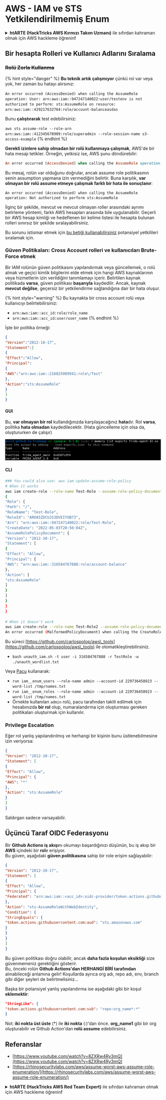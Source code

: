 # AWS - IAM ve STS Yetkilendirilmemiş Enum

<details>

<summary><strong>htARTE (HackTricks AWS Kırmızı Takım Uzmanı)</strong> ile sıfırdan kahraman olmak için AWS hackleme öğrenin<strong>!</strong></summary>

HackTricks'i desteklemenin diğer yolları:

* **Şirketinizi HackTricks'te reklamını görmek** veya **HackTricks'i PDF olarak indirmek** için [**ABONELİK PLANLARI'na**](https://github.com/sponsors/carlospolop) göz atın!
* [**Resmi PEASS & HackTricks ürünlerini**](https://peass.creator-spring.com) edinin
* [**The PEASS Ailesi'ni**](https://opensea.io/collection/the-peass-family) keşfedin, özel [**NFT'lerimiz**](https://opensea.io/collection/the-peass-family) koleksiyonumuz
* 💬 [**Discord grubuna**](https://discord.gg/hRep4RUj7f) veya [**telegram grubuna**](https://t.me/peass) **katılın** veya **Twitter** 🐦 [**@hacktricks_live**](https://twitter.com/hacktricks_live)**'ı takip edin**.
* **Hacking hilelerinizi** [**HackTricks**](https://github.com/carlospolop/hacktricks) ve [**HackTricks Cloud**](https://github.com/carlospolop/hacktricks-cloud) github reposuna **PR göndererek paylaşın**.

</details>

## Bir hesapta Rolleri ve Kullanıcı Adlarını Sıralama

### ~~Rolü Zorla Kullanma~~

{% hint style="danger" %}
**Bu teknik artık çalışmıyor** çünkü rol var veya yok, her zaman bu hatayı alırsınız:

`An error occurred (AccessDenied) when calling the AssumeRole operation: User: arn:aws:iam::947247140022:user/testenv is not authorized to perform: sts:AssumeRole on resource: arn:aws:iam::429217632764:role/account-balanceasdas`

Bunu **çalıştırarak** test edebilirsiniz:

`aws sts assume-role --role-arn arn:aws:iam::412345678909:role/superadmin --role-session-name s3-access-example`
{% endhint %}

**Gerekli izinlere sahip olmadan bir rolü kullanmaya çalışmak**, AWS'de bir hata mesajı tetikler. Örneğin, yetkisiz ise, AWS şunu döndürebilir:
```ruby
An error occurred (AccessDenied) when calling the AssumeRole operation: User: arn:aws:iam::012345678901:user/MyUser is not authorized to perform: sts:AssumeRole on resource: arn:aws:iam::111111111111:role/aws-service-role/rds.amazonaws.com/AWSServiceRoleForRDS
```
Bu mesaj, rolün var olduğunu doğrular, ancak assume role politikasının senin assumption yapmana izin vermediğini belirtir. Buna karşılık, **var olmayan bir rolü assume etmeye çalışmak farklı bir hata ile sonuçlanır**:
```less
An error occurred (AccessDenied) when calling the AssumeRole operation: Not authorized to perform sts:AssumeRole
```
İlginç bir şekilde, mevcut ve mevcut olmayan roller arasındaki ayrımı belirleme yöntemi, farklı AWS hesapları arasında bile uygulanabilir. Geçerli bir AWS hesap kimliği ve hedeflenen bir kelime listesi ile hesapta bulunan rolleri sınırsız bir şekilde sıralayabilirsiniz.

Bu sorunu istismar etmek için [bu betiği kullanabilirsiniz](https://github.com/RhinoSecurityLabs/Security-Research/tree/master/tools/aws-pentest-tools/assume\_role\_enum) potansiyel yetkilileri sıralamak için.

### Güven Politikaları: Cross Account rolleri ve kullanıcıları Brute-Force etmek

Bir IAM rolünün güven politikasını yapılandırmak veya güncellemek, o rolü almak ve geçici kimlik bilgilerini elde etmek için hangi AWS kaynaklarının veya hizmetlerin izin verildiğini tanımlamayı içerir. Belirtilen kaynak politikada **varsa**, güven politikası **başarıyla** kaydedilir. Ancak, kaynak **mevcut değilse**, geçersiz bir yetkilendirme sağlandığına dair bir hata oluşur.

{% hint style="warning" %}
Bu kaynakta bir cross account rolü veya kullanıcıyı belirtebilirsiniz:

* `arn:aws:iam::acc_id:role/role_name`
* `arn:aws:iam::acc_id:user/user_name`
{% endhint %}

İşte bir politika örneği:
```json
{
"Version":"2012-10-17",
"Statement":[
{
"Effect":"Allow",
"Principal":
{
"AWS":"arn:aws:iam::216825089941:role\/Test"
},
"Action":"sts:AssumeRole"
}
]
}
```
#### GUI

Bu, **var olmayan bir rol** kullandığınızda karşılaşacağınız **hata**dır. Rol **varsa**, politika **hata olmadan** kaydedilecektir. (Hata güncelleme için olsa da, oluştururken de çalışır)

![](<../../../.gitbook/assets/image (68).png>)

#### CLI
```bash
### You could also use: aws iam update-assume-role-policy
# When it works
aws iam create-role --role-name Test-Role --assume-role-policy-document file://a.json
{
"Role": {
"Path": "/",
"RoleName": "Test-Role",
"RoleId": "AROA5ZDCUJS3DVEIYOB73",
"Arn": "arn:aws:iam::947247140022:role/Test-Role",
"CreateDate": "2022-05-03T20:50:04Z",
"AssumeRolePolicyDocument": {
"Version": "2012-10-17",
"Statement": [
{
"Effect": "Allow",
"Principal": {
"AWS": "arn:aws:iam::316584767888:role/account-balance"
},
"Action": [
"sts:AssumeRole"
]
}
]
}
}
}

# When it doesn't work
aws iam create-role --role-name Test-Role2 --assume-role-policy-document file://a.json
An error occurred (MalformedPolicyDocument) when calling the CreateRole operation: Invalid principal in policy: "AWS":"arn:aws:iam::316584767888:role/account-balanceefd23f2"
```
Bu süreci [https://github.com/carlospolop/aws\_tools](https://github.com/carlospolop/aws\_tools) ile otomatikleştirebilirsiniz.

* `bash unauth_iam.sh -t user -i 316584767888 -r TestRole -w ./unauth_wordlist.txt`

Veya [Pacu](https://github.com/RhinoSecurityLabs/pacu) kullanarak:

* `run iam__enum_users --role-name admin --account-id 229736458923 --word-list /tmp/names.txt`
* `run iam__enum_roles --role-name admin --account-id 229736458923 --word-list /tmp/names.txt`
* Örnekte kullanılan `admin` rolü, pacu tarafından taklit edilmek için hesabınızda **bir rol** olup, numaralandırma için oluşturması gereken politikaları oluşturmak için kullanılır.

### Privilege Escalation

Eğer rol yanlış yapılandırılmış ve herhangi bir kişinin bunu üstlenebilmesine izin veriyorsa:
```json
{
"Version": "2012-10-17",
"Statement": [
{
"Effect": "Allow",
"Principal": {
"AWS": "*"
},
"Action": "sts:AssumeRole"
}
]
}
```
Saldırgan sadece varsayabilir.

## Üçüncü Taraf OIDC Federasyonu

Bir **Github Actions iş akışı**nı okumayı başardığınızı düşünün, bu iş akışı bir **AWS** içindeki bir **rol**e erişiyor.\
Bu güven, aşağıdaki **güven politikasına** sahip bir role erişim sağlayabilir:
```json
{
"Version": "2012-10-17",
"Statement": [
{
"Effect": "Allow",
"Principal": {
"Federated": "arn:aws:iam::<acc_id>:oidc-provider/token.actions.githubusercontent.com"
},
"Action": "sts:AssumeRoleWithWebIdentity",
"Condition": {
"StringEquals": {
"token.actions.githubusercontent.com:aud": "sts.amazonaws.com"
}
}
}
]
}
```
Bu güven politikası doğru olabilir, ancak **daha fazla koşulun eksikliği** size güvenmemeniz gerektiğini gösterir.\
Bu, önceki rolün **Github Actions'dan HERHANGİ BİRİ tarafından** alınabileceği anlamına gelir! Koşullarda ayrıca org adı, repo adı, env, branch gibi diğer şeyleri de belirtmelisiniz...

Başka bir potansiyel yanlış yapılandırma ise aşağıdaki gibi bir koşul **eklemektir**:
```json
"StringLike": {
"token.actions.githubusercontent.com:sub": "repo:org_name*:*"
}
```
Not: **iki nokta üst üste** (\*) ile **iki nokta** (:)'dan önce. **org\_name1** gibi bir org oluşturabilir ve Github Action'dan **rolü assume** edebilirsiniz.

## Referanslar

* [https://www.youtube.com/watch?v=8ZXRw4Ry3mQ](https://www.youtube.com/watch?v=8ZXRw4Ry3mQ)
* [https://rhinosecuritylabs.com/aws/assume-worst-aws-assume-role-enumeration/](https://rhinosecuritylabs.com/aws/assume-worst-aws-assume-role-enumeration/)

<details>

<summary><strong>htARTE (HackTricks AWS Red Team Expert)</strong> ile sıfırdan kahraman olmak için AWS hackleme öğrenin<strong>!</strong></summary>

HackTricks'i desteklemenin diğer yolları:

* Şirketinizi HackTricks'te **reklamınızı görmek** veya HackTricks'i **PDF olarak indirmek** için [**ABONELİK PLANLARI**](https://github.com/sponsors/carlospolop)'na göz atın!
* [**Resmi PEASS & HackTricks ürünlerini**](https://peass.creator-spring.com) edinin
* Özel [**NFT'lerden**](https://opensea.io/collection/the-peass-family) oluşan koleksiyonumuz [**The PEASS Family**](https://opensea.io/collection/the-peass-family)'yi keşfedin
* 💬 [**Discord grubuna**](https://discord.gg/hRep4RUj7f) veya [**telegram grubuna**](https://t.me/peass) **katılın** veya bizi **Twitter** 🐦 [**@hacktricks_live**](https://twitter.com/hacktricks_live)**'da takip edin.**
* **Hacking hilelerinizi** [**HackTricks**](https://github.com/carlospolop/hacktricks) ve [**HackTricks Cloud**](https://github.com/carlospolop/hacktricks-cloud) github reposuna **PR göndererek** paylaşın.

</details>
